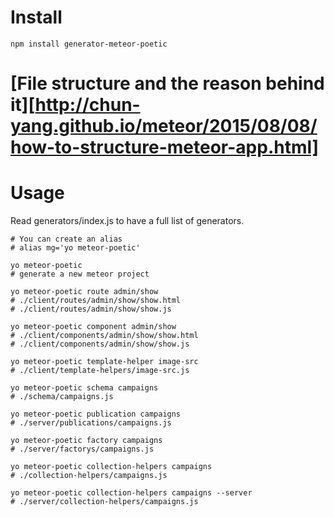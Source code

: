 # Install
```
npm install generator-meteor-poetic
```

# [File structure and the reason behind it][http://chun-yang.github.io/meteor/2015/08/08/how-to-structure-meteor-app.html]

# Usage
Read generators/index.js to have a full list of generators.
```
# You can create an alias
# alias mg='yo meteor-poetic'

yo meteor-poetic
# generate a new meteor project

yo meteor-poetic route admin/show
# ./client/routes/admin/show/show.html
# ./client/routes/admin/show/show.js

yo meteor-poetic component admin/show
# ./client/components/admin/show/show.html
# ./client/components/admin/show/show.js

yo meteor-poetic template-helper image-src
# ./client/template-helpers/image-src.js

yo meteor-poetic schema campaigns
# ./schema/campaigns.js

yo meteor-poetic publication campaigns
# ./server/publications/campaigns.js

yo meteor-poetic factory campaigns
# ./server/factorys/campaigns.js

yo meteor-poetic collection-helpers campaigns
# ./collection-helpers/campaigns.js

yo meteor-poetic collection-helpers campaigns --server
# ./server/collection-helpers/campaigns.js
```
